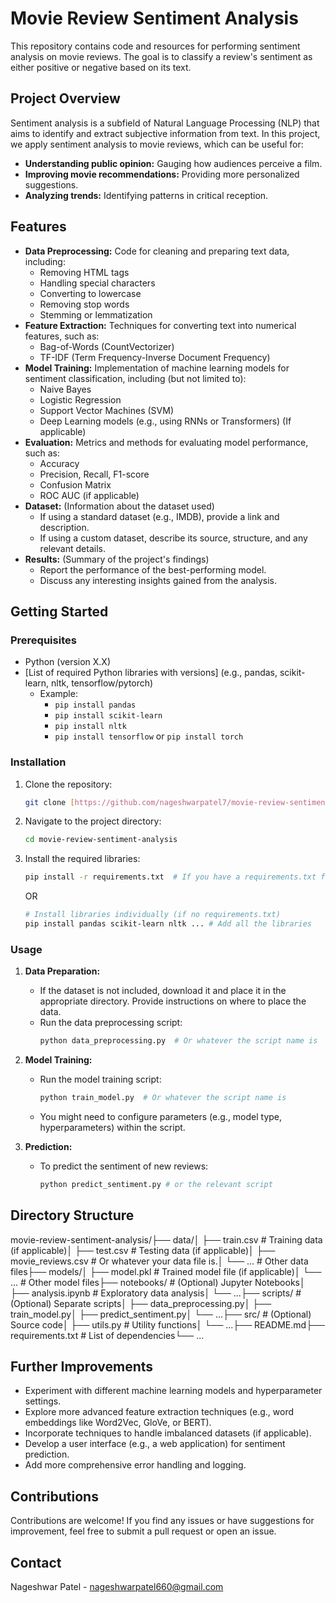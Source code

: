 # Movie Review Sentiment Analysis

This repository contains code and resources for performing sentiment analysis on movie reviews. The goal is to classify a review's sentiment as either positive or negative based on its text.

## Project Overview

Sentiment analysis is a subfield of Natural Language Processing (NLP) that aims to identify and extract subjective information from text.  In this project, we apply sentiment analysis to movie reviews, which can be useful for:

* **Understanding public opinion:** Gauging how audiences perceive a film.
* **Improving movie recommendations:** Providing more personalized suggestions.
* **Analyzing trends:** Identifying patterns in critical reception.

## Features

* **Data Preprocessing:** Code for cleaning and preparing text data, including:
    * Removing HTML tags
    * Handling special characters
    * Converting to lowercase
    * Removing stop words
    * Stemming or lemmatization
* **Feature Extraction:** Techniques for converting text into numerical features, such as:
    * Bag-of-Words (CountVectorizer)
    * TF-IDF (Term Frequency-Inverse Document Frequency)
* **Model Training:** Implementation of machine learning models for sentiment classification, including (but not limited to):
    * Naive Bayes
    * Logistic Regression
    * Support Vector Machines (SVM)
    * Deep Learning models (e.g., using RNNs or Transformers) (If applicable)
* **Evaluation:** Metrics and methods for evaluating model performance, such as:
    * Accuracy
    * Precision, Recall, F1-score
    * Confusion Matrix
    * ROC AUC (if applicable)
* **Dataset:** (Information about the dataset used)
    * If using a standard dataset (e.g., IMDB), provide a link and description.
    * If using a custom dataset, describe its source, structure, and any relevant details.
* **Results:** (Summary of the project's findings)
    * Report the performance of the best-performing model.
    * Discuss any interesting insights gained from the analysis.

## Getting Started

### Prerequisites

* Python (version X.X)
* [List of required Python libraries with versions] (e.g., pandas, scikit-learn, nltk, tensorflow/pytorch)
    * Example:
        * `pip install pandas`
        * `pip install scikit-learn`
        * `pip install nltk`
        * `pip install tensorflow`  or  `pip install torch`

### Installation

1.  Clone the repository:

    ```bash
    git clone [https://github.com/nageshwarpatel7/movie-review-sentiment-analysis.git](https://github.com/nageshwarpatel7/movie-review-sentiment-analysis.git)
    ```

2.  Navigate to the project directory:

    ```bash
    cd movie-review-sentiment-analysis
    ```

3.  Install the required libraries:

    ```bash
    pip install -r requirements.txt  # If you have a requirements.txt file
    ```
    OR

    ```bash
    # Install libraries individually (if no requirements.txt)
    pip install pandas scikit-learn nltk ... # Add all the libraries
    ```

### Usage

1.  **Data Preparation:**
    * If the dataset is not included, download it and place it in the appropriate directory.  Provide instructions on where to place the data.
    * Run the data preprocessing script:
        ```bash
        python data_preprocessing.py  # Or whatever the script name is
        ```

2.  **Model Training:**
    * Run the model training script:
        ```bash
        python train_model.py  # Or whatever the script name is
        ```
    * You might need to configure parameters (e.g., model type, hyperparameters) within the script.

3.  **Prediction:**
     * To predict the sentiment of new reviews:
        ```bash
        python predict_sentiment.py # or the relevant script
        ```

## Directory Structure

movie-review-sentiment-analysis/├── data/│   ├── train.csv         # Training data (if applicable)│   ├── test.csv          # Testing data (if applicable)│   ├── movie_reviews.csv # Or whatever your data file is.│   └── ...             # Other data files├── models/│   ├── model.pkl       # Trained model file (if applicable)│   └── ...             # Other model files├── notebooks/          # (Optional) Jupyter Notebooks│   ├── analysis.ipynb    # Exploratory data analysis│   └── ...├── scripts/            # (Optional)  Separate scripts│   ├── data_preprocessing.py│   ├── train_model.py│   ├── predict_sentiment.py│   └── ...├── src/                # (Optional) Source code│   ├── utils.py          # Utility functions│   └── ...├── README.md├── requirements.txt    # List of dependencies└── ...
##  Further Improvements

* Experiment with different machine learning models and hyperparameter settings.
* Explore more advanced feature extraction techniques (e.g., word embeddings like Word2Vec, GloVe, or BERT).
* Incorporate techniques to handle imbalanced datasets (if applicable).
* Develop a user interface (e.g., a web application) for sentiment prediction.
* Add more comprehensive error handling and logging.

## Contributions

Contributions are welcome! If you find any issues or have suggestions for improvement, feel free to submit a pull request or open an issue.

## Contact

Nageshwar Patel - nageshwarpatel660@gmail.com
